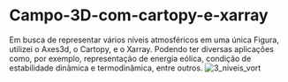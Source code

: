 # Campo-3D-com-cartopy-e-xarray
Em busca de representar vários níveis atmosféricos em uma única Figura, utilizei o Axes3d, o Cartopy, e o Xarray. Podendo ter diversas aplicações como, por exemplo, representação de energia eólica, condição de estabilidade dinâmica e termodinâmica, entre outros. 
![3_niveis_vort](https://github.com/IGOR-06/Campo-3D-com-cartopy-e-xarray/assets/58822598/5b87aabf-f4dd-4fbd-821a-359e15421800)
